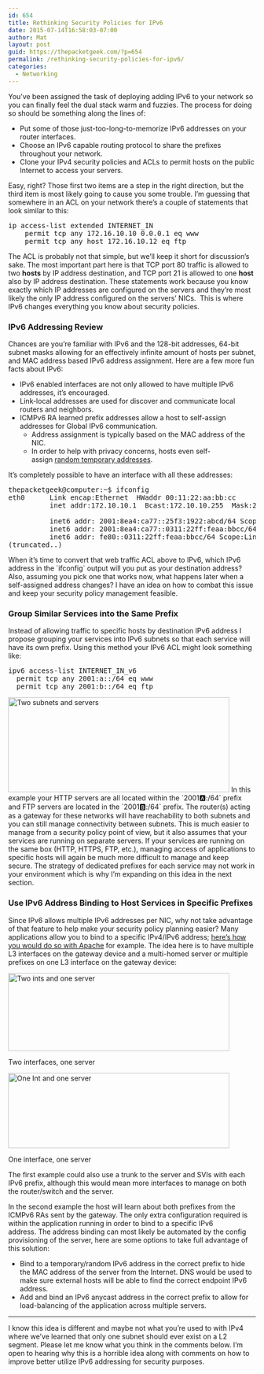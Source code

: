 ```yaml
---
id: 654
title: Rethinking Security Policies for IPv6
date: 2015-07-14T16:58:03-07:00
author: Mat
layout: post
guid: https://thepacketgeek.com/?p=654
permalink: /rethinking-security-policies-for-ipv6/
categories:
  - Networking
---
```

You&#8217;ve been assigned the task of deploying adding IPv6 to your network so you can finally feel the dual stack warm and fuzzies. The process for doing so should be something along the lines of:

  * Put some of those just-too-long-to-memorize IPv6 addresses on your router interfaces.
  * Choose an IPv6 capable routing protocol to share the prefixes throughout your network.
  * Clone your IPv4 security policies and ACLs to permit hosts on the public Internet to access your servers.

Easy, right? Those first two items are a step in the right direction, but the third item is most likely going to cause you some trouble. I&#8217;m guessing that somewhere in an ACL on your network there&#8217;s a couple of statements that look similar to this:

<pre class="theme:dark-terminal lang:default decode:true">ip access-list extended INTERNET_IN
    permit tcp any 172.16.10.10 0.0.0.1 eq www
    permit tcp any host 172.16.10.12 eq ftp</pre>

The ACL is probably not that simple, but we&#8217;ll keep it short for discussion&#8217;s sake. The most important part here is that TCP port 80 traffic is allowed to two **hosts** by IP address destination, and TCP port 21 is allowed to one **host** also by IP address destination. These statements work because you know exactly which IP addresses are configured on the servers and they&#8217;re most likely the only IP address configured on the servers&#8217; NICs.  This is where IPv6 changes everything you know about security policies.

<!--more-->

### IPv6 Addressing Review

Chances are you&#8217;re familiar with IPv6 and the 128-bit addresses, 64-bit subnet masks allowing for an effectively infinite amount of hosts per subnet, and MAC address based IPv6 address assignment. Here are a few more fun facts about IPv6:

  * IPv6 enabled interfaces are not only allowed to have multiple IPv6 addresses, it&#8217;s encouraged.
  * Link-local addresses are used for discover and communicate local routers and neighbors.
  * ICMPv6 RA learned prefix addresses allow a host to self-assign addresses for Global IPv6 communication. 
      * Address assignment is typically based on the MAC address of the NIC.
      * In order to help with privacy concerns, hosts even self-assign <a href="https://tools.ietf.org/html/rfc3041" target="_blank">random temporary addresses</a>.

It&#8217;s completely possible to have an interface with all these addresses:

<pre class="theme:dark-terminal lang:default decode:true">thepacketgeek@computer:~$ ifconfig
eth0      Link encap:Ethernet  HWaddr 00:11:22:aa:bb:cc 
          inet addr:172.10.10.1  Bcast:172.10.10.255  Mask:255.255.255.0

          inet6 addr: 2001:8ea4:ca77::25f3:1922:abcd/64 Scope:Global
          inet6 addr: 2001:8ea4:ca77::0311:22ff:feaa:bbcc/64 Scope:Global
          inet6 addr: fe80::0311:22ff:feaa:bbcc/64 Scope:Link
(truncated..)
</pre>

When it&#8217;s time to convert that web traffic ACL above to IPv6, which IPv6 address in the \`ifconfig\` output will you put as your destination address? Also, assuming you pick one that works now, what happens later when a self-assigned address changes? I have an idea on how to combat this issue and keep your security policy management feasible.

### Group Similar Services into the Same Prefix

Instead of allowing traffic to specific hosts by destination IPv6 address I propose grouping your services into IPv6 subnets so that each service will have its own prefix. Using this method your IPv6 ACL might look something like:

<pre class="theme:dark-terminal lang:default decode:true">ipv6 access-list INTERNET_IN_v6
  permit tcp any 2001:a::/64 eq www
  permit tcp any 2001:b::/64 eq ftp</pre>

<img class="aligncenter wp-image-687" src="//thepacketgeek.com/wp-content/uploads/2015/07/2015-07-14-09_25_48-IPv6-ACL_-Lucidchart.png" alt="Two subnets and servers" width="450" height="193" srcset="https://thepacketgeek.com/wp-content/uploads/2015/07/2015-07-14-09_25_48-IPv6-ACL_-Lucidchart.png 583w, https://thepacketgeek.com/wp-content/uploads/2015/07/2015-07-14-09_25_48-IPv6-ACL_-Lucidchart-300x129.png 300w" sizes="(max-width: 450px) 100vw, 450px" /> In this example your HTTP servers are all located within the \`2001:a::/64\` prefix and FTP servers are located in the \`2001:b::/64\` prefix. The router(s) acting as a gateway for these networks will have reachability to both subnets and you can still manage connectivity between subnets. This is much easier to manage from a security policy point of view, but it also assumes that your services are running on separate servers. If your services are running on the same box (HTTP, HTTPS, FTP, etc.), managing access of applications to specific hosts will again be much more difficult to manage and keep secure. The strategy of dedicated prefixes for each service may not work in your environment which is why I&#8217;m expanding on this idea in the next section.

### Use IPv6 Address Binding to Host Services in Specific Prefixes

Since IPv6 allows multiple IPv6 addresses per NIC, why not take advantage of that feature to help make your security policy planning easier? Many applications allow you to bind to a specific IPv4/IPv6 address; <a href="http://httpd.apache.org/docs/2.2/bind.html" target="_blank">here&#8217;s how you would do so with Apache</a> for example. The idea here is to have multiple L3 interfaces on the gateway device and a multi-homed server or multiple prefixes on one L3 interface on the gateway device:

<div id="attachment_688" style="width: 460px" class="wp-caption aligncenter">
  <img aria-describedby="caption-attachment-688" class="wp-image-688" src="//thepacketgeek.com/wp-content/uploads/2015/07/2015-07-14-09_26_01-IPv6-ACL_-Lucidchart.png" alt="Two ints and one server" width="450" height="158" srcset="https://thepacketgeek.com/wp-content/uploads/2015/07/2015-07-14-09_26_01-IPv6-ACL_-Lucidchart.png 630w, https://thepacketgeek.com/wp-content/uploads/2015/07/2015-07-14-09_26_01-IPv6-ACL_-Lucidchart-300x105.png 300w" sizes="(max-width: 450px) 100vw, 450px" />
  
  <p id="caption-attachment-688" class="wp-caption-text">
    Two interfaces, one server
  </p>
</div>

<div id="attachment_689" style="width: 460px" class="wp-caption aligncenter">
  <img aria-describedby="caption-attachment-689" class="wp-image-689" src="//thepacketgeek.com/wp-content/uploads/2015/07/2015-07-14-09_26_10-IPv6-ACL_-Lucidchart.png" alt="One Int and one server" width="450" height="153" srcset="https://thepacketgeek.com/wp-content/uploads/2015/07/2015-07-14-09_26_10-IPv6-ACL_-Lucidchart.png 632w, https://thepacketgeek.com/wp-content/uploads/2015/07/2015-07-14-09_26_10-IPv6-ACL_-Lucidchart-300x102.png 300w" sizes="(max-width: 450px) 100vw, 450px" />
  
  <p id="caption-attachment-689" class="wp-caption-text">
    One interface, one server
  </p>
</div>

The first example could also use a trunk to the server and SVIs with each IPv6 prefix, although this would mean more interfaces to manage on both the router/switch and the server.

In the second example the host will learn about both prefixes from the ICMPv6 RAs sent by the gateway. The only extra configuration required is within the application running in order to bind to a specific IPv6 address. The address binding can most likely be automated by the config provisioning of the server, here are some options to take full advantage of this solution:

  * Bind to a temporary/random IPv6 address in the correct prefix to hide the MAC address of the server from the Internet. DNS would be used to make sure external hosts will be able to find the correct endpoint IPv6 address.
  * Add and bind an IPv6 anycast address in the correct prefix to allow for load-balancing of the application across multiple servers.

* * *

I know this idea is different and maybe not what you&#8217;re used to with IPv4 where we&#8217;ve learned that only one subnet should ever exist on a L2 segment. Please let me know what you think in the comments below. I&#8217;m open to hearing why this is a horrible idea along with comments on how to improve better utilize IPv6 addressing for security purposes.